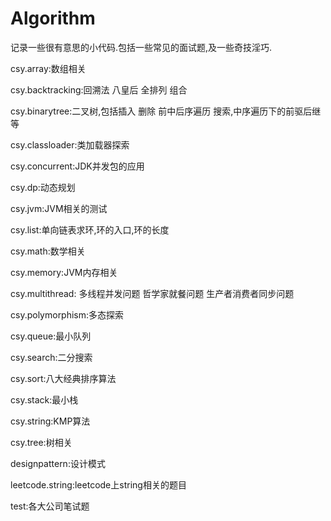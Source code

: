 # Algorithm
记录一些很有意思的小代码.包括一些常见的面试题,及一些奇技淫巧.

csy.array:数组相关

csy.backtracking:回溯法 八皇后 全排列 组合

csy.binarytree:二叉树,包括插入 删除 前中后序遍历 搜索,中序遍历下的前驱后继等

csy.classloader:类加载器探索

csy.concurrent:JDK并发包的应用

csy.dp:动态规划

csy.jvm:JVM相关的测试

csy.list:单向链表求环,环的入口,环的长度

csy.math:数学相关

csy.memory:JVM内存相关

csy.multithread: 多线程并发问题 哲学家就餐问题 生产者消费者同步问题

csy.polymorphism:多态探索

csy.queue:最小队列

csy.search:二分搜索

csy.sort:八大经典排序算法

csy.stack:最小栈

csy.string:KMP算法

csy.tree:树相关


designpattern:设计模式

leetcode.string:leetcode上string相关的题目

test:各大公司笔试题
